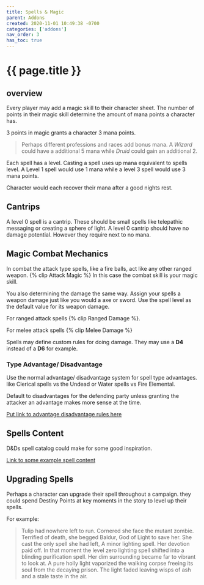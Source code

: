```yaml
---
title: Spells & Magic
parent: Addons
created: 2020-11-01 10:49:38 -0700
categories: ['addons']
nav_order: 3
has_toc: true
---
```


# {{ page.title }}


## overview

Every player may add a magic skill to their character sheet.
The number of points in their magic skill determine the amount of mana points a character has.

3 points in magic grants a character 3 mana points.

> Perhaps different professions and races add bonus mana. 
> A *Wizard* could have a additional 5 mana while *Druid* could gain an additional 2.


Each spell has a level. 
Casting a spell uses up mana equivalent to spells level.
A Level 1 spell would use 1 mana while a level 3 spell would use 3 mana points.


Character would each recover their mana after a good nights rest.


## Cantrips

A level 0 spell is a cantrip. 
These should be small spells like telepathic messaging or creating a sphere of light.
A level 0 cantrip should have no damage potential.
However they require next to no mana.


## Magic Combat Mechanics

In combat the attack type spells, like a fire balls, 
act like any other ranged weapon. 
{% clip Attack Magic %}
In this case the combat skill is your magic skill. 

You also determining the damage the same way.
Assign your spells a weapon damage just like you would a axe or sword.
Use the spell level as the default value for its weapon damage.

For ranged attack spells {% clip Ranged Damage %}.

For melee attack spells {% clip Melee Damage %} 

Spells may define custom rules for doing damage. They may use a **D4** instead of a **D6** for example.


### Type Advantage/ Disadvantage

Use the normal advantage/ disadvantage system for spell type advantages.
like Clerical spells vs the Undead or Water spells vs Fire Elemental.

Default to disadvantages for the defending party unless granting the attacker an advantage makes more sense at the time. 

[Put link to advantage disadvantage rules here](#)



## Spells Content

D&Ds spell catalog could make for some good inspiration.

[Link to some example spell content](#)

## Upgrading Spells

Perhaps a character can upgrade their spell throughout a campaign.
they could spend Destiny Points at key moments in the story to level up their spells.

For example:

> Tulip had nowhere left to run. Cornered she face the mutant zombie. 
> Terrified of death, she begged Baldur, God of Light to save her.
> She cast the only spell she had left, A minor lighting spell.
> Her devotion paid off. 
> In that moment the level zero lighting spell shifted into a blinding purification spell.
> Her dim surrounding became far to vibrant to look at. 
> A pure holly light vaporized the walking corpse freeing its soul from the decaying prison.
> The light faded leaving wisps of ash and a stale taste in the air.

